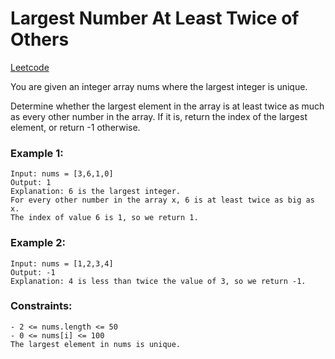 # Largest Number At Least Twice of Others
[Leetcode](https://leetcode.com/explore/learn/card/array-and-string/201/introduction-to-array/1147/)

You are given an integer array nums where the largest integer is unique.

Determine whether the largest element in the array is at least twice as much as every other number in the array. If it is, return the index of the largest element, or return -1 otherwise.

 

### Example 1:

```
Input: nums = [3,6,1,0]
Output: 1
Explanation: 6 is the largest integer.
For every other number in the array x, 6 is at least twice as big as x.
The index of value 6 is 1, so we return 1.
```
### Example 2:

```
Input: nums = [1,2,3,4]
Output: -1
Explanation: 4 is less than twice the value of 3, so we return -1.
 ```

### Constraints:

```
- 2 <= nums.length <= 50
- 0 <= nums[i] <= 100
The largest element in nums is unique.
```